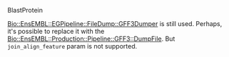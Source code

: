 BlastProtein

[Bio::EnsEMBL::EGPipeline::FileDump::GFF3Dumper]() is still used.
Perhaps, it's possible to replace it 
with the [Bio::EnsEMBL::Production::Pipeline::GFF3::DumpFile](https://github.com/Ensembl/ensembl-production/blob/master/modules/Bio/EnsEMBL/Production/Pipeline/GFF3/DumpFile.pm).
But `join_align_feature` param is not supported.

